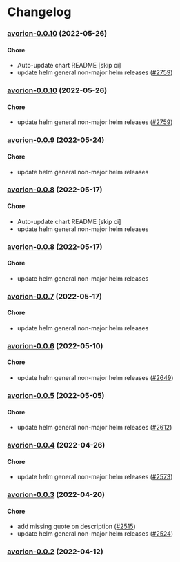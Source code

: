 # Changelog<br>


<a name="avorion-0.0.10"></a>
### [avorion-0.0.10](https://github.com/truecharts/apps/compare/avorion-0.0.9...avorion-0.0.10) (2022-05-26)

#### Chore

* Auto-update chart README [skip ci]
* update helm general non-major helm releases ([#2759](https://github.com/truecharts/apps/issues/2759))



<a name="avorion-0.0.10"></a>
### [avorion-0.0.10](https://github.com/truecharts/apps/compare/avorion-0.0.9...avorion-0.0.10) (2022-05-26)

#### Chore

* update helm general non-major helm releases ([#2759](https://github.com/truecharts/apps/issues/2759))



<a name="avorion-0.0.9"></a>
### [avorion-0.0.9](https://github.com/truecharts/apps/compare/avorion-0.0.8...avorion-0.0.9) (2022-05-24)

#### Chore

* update helm general non-major helm releases



<a name="avorion-0.0.8"></a>
### [avorion-0.0.8](https://github.com/truecharts/apps/compare/avorion-0.0.7...avorion-0.0.8) (2022-05-17)

#### Chore

* Auto-update chart README [skip ci]
* update helm general non-major helm releases



<a name="avorion-0.0.8"></a>
### [avorion-0.0.8](https://github.com/truecharts/apps/compare/avorion-0.0.7...avorion-0.0.8) (2022-05-17)

#### Chore

* update helm general non-major helm releases



<a name="avorion-0.0.7"></a>
### [avorion-0.0.7](https://github.com/truecharts/apps/compare/avorion-0.0.6...avorion-0.0.7) (2022-05-17)

#### Chore

* update helm general non-major helm releases



<a name="avorion-0.0.6"></a>
### [avorion-0.0.6](https://github.com/truecharts/apps/compare/avorion-0.0.5...avorion-0.0.6) (2022-05-10)

#### Chore

* update helm general non-major helm releases ([#2649](https://github.com/truecharts/apps/issues/2649))



<a name="avorion-0.0.5"></a>
### [avorion-0.0.5](https://github.com/truecharts/apps/compare/avorion-0.0.4...avorion-0.0.5) (2022-05-05)

#### Chore

* update helm general non-major helm releases ([#2612](https://github.com/truecharts/apps/issues/2612))



<a name="avorion-0.0.4"></a>
### [avorion-0.0.4](https://github.com/truecharts/apps/compare/avorion-0.0.3...avorion-0.0.4) (2022-04-26)

#### Chore

* update helm general non-major helm releases ([#2573](https://github.com/truecharts/apps/issues/2573))



<a name="avorion-0.0.3"></a>
### [avorion-0.0.3](https://github.com/truecharts/apps/compare/avorion-0.0.2...avorion-0.0.3) (2022-04-20)

#### Chore

* add missing quote on description ([#2515](https://github.com/truecharts/apps/issues/2515))
* update helm general non-major helm releases ([#2524](https://github.com/truecharts/apps/issues/2524))



<a name="avorion-0.0.2"></a>
### [avorion-0.0.2](https://github.com/truecharts/apps/compare/avorion-0.0.1...avorion-0.0.2) (2022-04-12)

